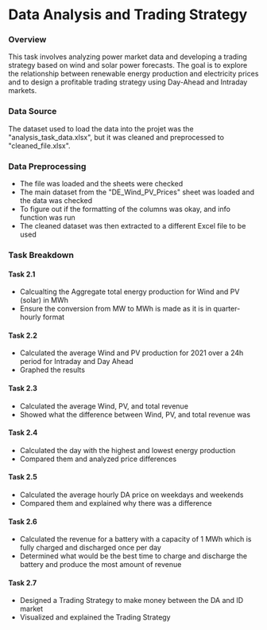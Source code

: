 # Data Analysis and Trading Strategy 

### Overview

This task involves analyzing power market data and developing a trading strategy based on wind and solar power forecasts. The goal is to explore the relationship between renewable energy production and electricity prices and to design a profitable trading strategy using Day-Ahead and Intraday markets.

### Data Source

The dataset used to load the data into the projet was the "analysis_task_data.xlsx", but it was cleaned and preprocessed to "cleaned_file.xlsx".

### Data Preprocessing

- The file was loaded and the sheets were checked
- The main dataset from the "DE_Wind_PV_Prices" sheet was loaded and the data was checked
- To figure out if the formatting of the columns was okay, and info function was run 
- The cleaned dataset was then extracted to a different Excel file to be used

### Task Breakdown

#### Task 2.1

- Calcualting the Aggregate total energy production for Wind and PV (solar) in MWh
- Ensure the conversion from MW to MWh is made as it is in quarter-hourly format 

#### Task 2.2

- Calculated the average Wind and PV production for 2021 over a 24h period for Intraday and Day Ahead
- Graphed the results

#### Task 2.3

- Calculated the average Wind, PV, and total revenue
- Showed what the difference between Wind, PV, and total revenue was

#### Task 2.4

- Calculated the day with the highest and lowest energy production
- Compared them and analyzed price differences

#### Task 2.5

- Calculated the average hourly DA price on weekdays and weekends
- Compared them and explained why there was a difference

#### Task 2.6

- Calculated the revenue for a battery with a capacity of 1 MWh which is fully charged and discharged once per day
- Determined what would be the best time to charge and discharge the battery and produce the most amount of revenue

#### Task 2.7

- Designed a Trading Strategy to make money between the DA and ID market
- Visualized and explained the Trading Strategy